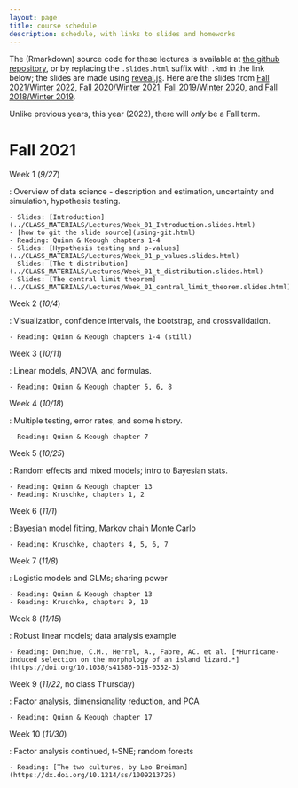 ```yaml
---
layout: page
title: course schedule
description: schedule, with links to slides and homeworks
---
```


The (Rmarkdown) source code for these lectures is available at [the github repository](https://github.com/UO-Biostats/UO_ABS),
or by replacing the `.slides.html` suffix with `.Rmd` in the link below;
the slides are made using [reveal.js](https://github.com/hakimel/reveal.js/).
Here are the slides from
[Fall 2021/Winter 2022](2021_schedule.html),
[Fall 2020/Winter 2021](2020_schedule.html),
[Fall 2019/Winter 2020](2019_schedule.html),
and [Fall 2018/Winter 2019](2018_schedule.html).

Unlike previous years,
this year (2022), there will *only* be a Fall term.

# Fall 2021

Week 1 (*9/27*)

: Overview of data science - description and estimation, uncertainty and simulation,
    hypothesis testing.

    - Slides: [Introduction](../CLASS_MATERIALS/Lectures/Week_01_Introduction.slides.html)
    - [how to git the slide source](using-git.html)
    - Reading: Quinn & Keough chapters 1-4
    - Slides: [Hypothesis testing and p-values](../CLASS_MATERIALS/Lectures/Week_01_p_values.slides.html)
    - Slides: [The t distribution](../CLASS_MATERIALS/Lectures/Week_01_t_distribution.slides.html)
    - Slides: [The central limit theorem](../CLASS_MATERIALS/Lectures/Week_01_central_limit_theorem.slides.html)


Week 2 (*10/4*)

: Visualization, confidence intervals, the bootstrap, and crossvalidation.

    - Reading: Quinn & Keough chapters 1-4 (still)

<!--
    - Slides: [Confidence intervals](../CLASS_MATERIALS/Lectures/Week_02_Confidence_Intervals.slides.html)
    - Slides: [The bootstrap](../CLASS_MATERIALS/Lectures/Week_03_Bootstrap.slides.html)
    - slides: [Overfitting and crossvalidation](../CLASS_MATERIALS/Lectures/Week_14_overfitting_crossvalidation.slides.html)
-->

Week 3 (*10/11*)

: Linear models, ANOVA, and formulas.

    - Reading: Quinn & Keough chapter 5, 6, 8

<!--
    - Slides: [Visualization](../CLASS_MATERIALS/Lectures/Week_04_Visualization.slides.html)
    - Slides: [Multivariate ANOVA](../CLASS_MATERIALS/Lectures/Week_04_Multivariate_ANOVA.slides.html)
    - Slides: [Formulas](../CLASS_MATERIALS/Lectures/Week_04_Formulas.slides.html)
-->

Week 4 (*10/18*)

: Multiple testing, error rates, and some history.

    - Reading: Quinn & Keough chapter 7

<!--
    - Slides: [Multiple testing](../CLASS_MATERIALS/Lectures/Week_06_Multiple_testing.slides.html)
    - Slides: [Statistics and eugenics](../CLASS_MATERIALS/Lectures/Week_06_Statistics_and_eugenics.slides.html)
    - Slides: [A note on P-value thresholds](../CLASS_MATERIALS/Lectures/Week_06_P_threshold.slides.html)
-->

Week 5 (*10/25*)

: Random effects and mixed models; intro to Bayesian stats.

    - Reading: Quinn & Keough chapter 13
    - Reading: Kruschke, chapters 1, 2

<!--
    - Slides: [Linear models and least squares](../CLASS_MATERIALS/Lectures/Week_05_Linear_models.slides.html)
    - Slides: [Random effects](../CLASS_MATERIALS/Lectures/Week_05_Random_effects.slides.html)
    - Slides: [Probability rules](../CLASS_MATERIALS/Lectures/Week_07_Probability_rules.slides.html)
-->

Week 6 (*11/1*)

: Bayesian model fitting, Markov chain Monte Carlo

    - Reading: Kruschke, chapters 4, 5, 6, 7

<!--
    - Slides: [Prior distributions](../CLASS_MATERIALS/Lectures/Week_07_Prior_distributions.slides.html)
    - Slides: [The Beta distribution](../CLASS_MATERIALS/Lectures/Week_07_Beta_distribution.slides.html)
    - Slides: [Posterior sampling with MCMC](../CLASS_MATERIALS/Lectures/Week_08_Posterior_sampling.slides.html)
    - Slides: [Baseball: Hierarchical logistic models](../CLASS_MATERIALS/Lectures/Week_08_Baseball.slides.html)
-->

Week 7 (*11/8*)

: Logistic models and GLMs; sharing power

    - Reading: Quinn & Keough chapter 13
    - Reading: Kruschke, chapters 9, 10

<!--
    - Slides: [Intro to brms](../CLASS_MATERIALS/Lectures/Week_09_Intro_to_brms.slides.html)
    - Slides: [Generalized Linear Models](../CLASS_MATERIALS/Lectures/Week_09_GLMs.slides.html)
-->

Week 8 (*11/15*)

: Robust linear models; data analysis example

    - Reading: Donihue, C.M., Herrel, A., Fabre, AC. et al. [*Hurricane-induced selection on the morphology of an island lizard.*](https://doi.org/10.1038/s41586-018-0352-3)

<!--
    - Slides: [Cauchy distribution](../CLASS_MATERIALS/Lectures/Week_10_Cauchy_distribution.slides.html)
    - Slides: [Robust models](../CLASS_MATERIALS/Lectures/Week_10_Robust_fitting.slides.html)
    - slides: [Hurricane Lizards](../CLASS_MATERIALS/Lectures/Week_16_Hurricane_lizards.slides.html)
-->

Week 9 (*11/22*, no class Thursday)

: Factor analysis, dimensionality reduction, and PCA

    - Reading: Quinn & Keough chapter 17

<!--
    - slides: [Dimension reduction and PCA](../CLASS_MATERIALS/Lectures/Week_17_Dimension_reduction_and_PCA.slides.html)
    - slides: [On ordination](../CLASS_MATERIALS/Lectures/Week_17_On_ordination.slides.html)
-->

Week 10 (*11/30*)

: Factor analysis continued, t-SNE; random forests 

    - Reading: [The two cultures, by Leo Breiman](https://dx.doi.org/10.1214/ss/1009213726)

<!--
    - slides: [t-SNE](../CLASS_MATERIALS/Lectures/Week_18_tSNE.slides.html)
    - slides: [Random forests](../CLASS_MATERIALS/Lectures/Week_20_Random_forests.slides.html)
-->
